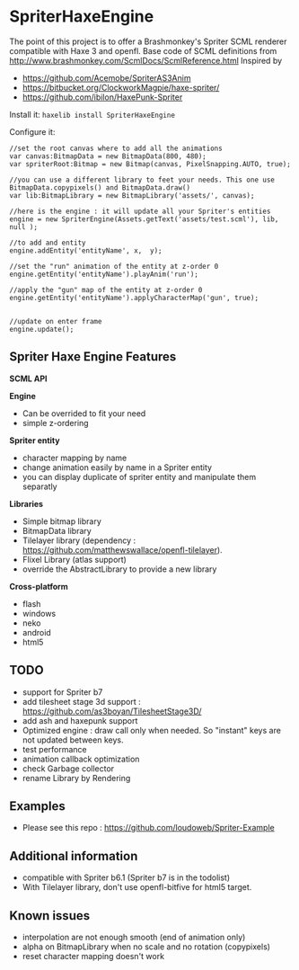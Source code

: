 SpriterHaxeEngine 
=============

The point of this project is to offer a Brashmonkey's Spriter SCML renderer compatible with Haxe 3 and openfl.
Base code of SCML definitions from http://www.brashmonkey.com/ScmlDocs/ScmlReference.html 
Inspired by 
 - https://github.com/Acemobe/SpriterAS3Anim
 - https://bitbucket.org/ClockworkMagpie/haxe-spriter/
 - https://github.com/ibilon/HaxePunk-Spriter

Install it:
``haxelib install SpriterHaxeEngine``

Configure it:

```as3
//set the root canvas where to add all the animations
var canvas:BitmapData = new BitmapData(800, 480);
var spriterRoot:Bitmap = new Bitmap(canvas, PixelSnapping.AUTO, true);

//you can use a different library to feet your needs. This one use BitmapData.copypixels() and BitmapData.draw()
var lib:BitmapLibrary = new BitmapLibrary('assets/', canvas);

//here is the engine : it will update all your Spriter's entities
engine = new SpriterEngine(Assets.getText('assets/test.scml'), lib, null );
		
//to add and entity
engine.addEntity('entityName', x,  y);

//set the "run" animation of the entity at z-order 0
engine.getEntity('entityName').playAnim('run');

//apply the "gun" map of the entity at z-order 0
engine.getEntity('entityName').applyCharacterMap('gun', true);


//update on enter frame
engine.update();
```

Spriter Haxe Engine Features
--------------

**SCML API**

**Engine**
 - Can be overrided to fit your need
 - simple z-ordering
 
**Spriter entity**
 - character mapping by name
 - change animation easily by name in a Spriter entity
 - you can display duplicate of spriter entity and manipulate them separatly

**Libraries**
 - Simple bitmap library
 - BitmapData library
 - Tilelayer library (dependency : https://github.com/matthewswallace/openfl-tilelayer).
 - Flixel Library (atlas support)
 - override the AbstractLibrary to provide a new library

**Cross-platform**
 - flash
 - windows
 - neko
 - android
 - html5

TODO
----
 - support for Spriter b7
 - add tilesheet stage 3d support : https://github.com/as3boyan/TilesheetStage3D/
 - add ash and haxepunk support
 - Optimized engine : draw call only when needed. So "instant" keys are not updated between keys.
 - test performance
 - animation callback optimization
 - check Garbage collector
 - rename Library by Rendering
 
Examples
------------
 - Please see this repo : https://github.com/loudoweb/Spriter-Example
 
Additional information
------------
 - compatible with Spriter b6.1 (Spriter b7 is in the todolist)
 - With Tilelayer library, don't use openfl-bitfive for html5 target.
 
 
Known issues
------------
 - interpolation are not enough smooth (end of animation only)
 - alpha on BitmapLibrary when no scale and no rotation (copypixels)
 - reset character mapping doesn't work
 
